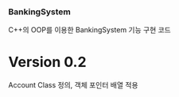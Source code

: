 ### BankingSystem
C++의 OOP를 이용한 BankingSystem 기능 구현 코드

# Version 0.2
Account Class 정의, 객체 포인터 배열 적용

